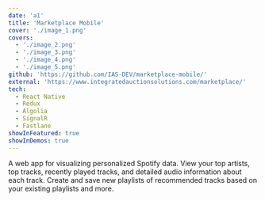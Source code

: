 ```yaml
---
date: 'a1'
title: 'Marketplace Mobile'
cover: './image_1.png'
covers:
  - './image_2.png'
  - './image_3.png'
  - './image_4.png'
  - './image_5.png'
github: 'https://github.com/IAS-DEV/marketplace-mobile/'
external: 'https://www.integratedauctionsolutions.com/marketplace/'
tech:
  - React Native
  - Redux
  - Algolia
  - SignalR
  - Fastlane
showInFeatured: true
showInDemos: true
---
```


A web app for visualizing personalized Spotify data. View your top artists, top tracks, recently played tracks, and detailed audio information about each track. Create and save new playlists of recommended tracks based on your existing playlists and more.
